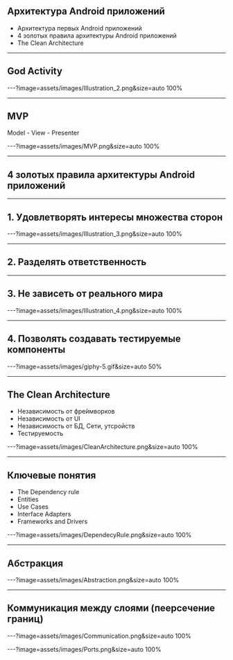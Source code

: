 
## Архитектура Android приложений

- Архитектура первых Android приложений
- 4 золотых правила архитектуры Android приложений
- The Clean Architecture

---

## God Activity 

---?image=assets/images/Illustration_2.png&size=auto 100%

---

## MVP
Model - View - Presenter

---?image=assets/images/MVP.png&size=auto 100%

---

## 4 золотых правила архитектуры Android приложений

---

## 1. Удовлетворять интересы множества сторон


---?image=assets/images/Illustration_3.png&size=auto 100%

---

## 2. Разделять ответственность

---

## 3. Не зависеть от реального мира

---?image=assets/images/Illustration_4.png&size=auto 100%

---


## 4. Позволять создавать тестируемые компоненты

---?image=assets/images/giphy-5.gif&size=auto 50%

---


## The Clean Architecture

- Независимость от фреймворков
- Независимость от UI
- Независимость от БД, Сети, утсройств
- Тестируемость


---?image=assets/images/CleanArchitecture.png&size=auto 100%

---


## Ключевые понятия
- The Dependency rule
- Entities 
- Use Cases
- Interface Adapters
- Frameworks and Drivers

---?image=assets/images/DependecyRule.png&size=auto 100%

---

## Абстракция 

---?image=assets/images/Abstraction.png&size=auto 100%

---

## Коммуникация между слоями (пеерсечение границ)

---?image=assets/images/Communication.png&size=auto 100%

---?image=assets/images/Ports.png&size=auto 100%






